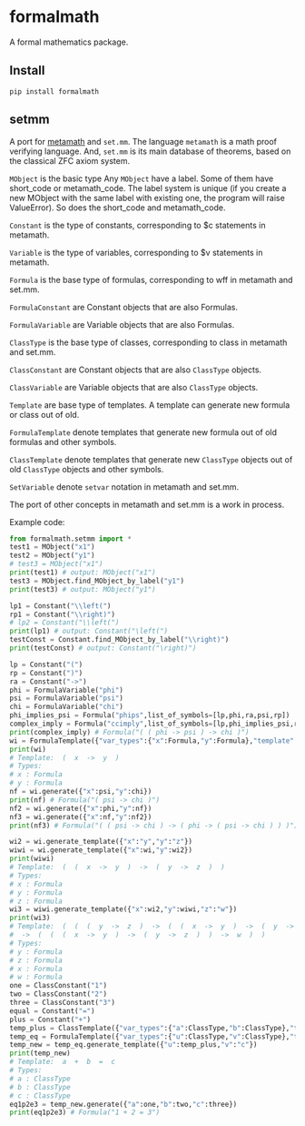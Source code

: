 # formalmath

A formal mathematics package.

## Install

```
pip install formalmath
```

## setmm

A port for [metamath](https://us.metamath.org) and `set.mm`. The language `metamath` is a math proof verifying language. And, `set.mm` is its main database of theorems, based on the classical ZFC axiom system.

`MObject` is the basic type Any `MObject` have a label. Some of them have short_code or metamath_code. The label system is unique (if you create a new MObject with the same label with existing one, the program will raise ValueError). So does the short_code and metamath_code.

 `Constant` is the type of constants, corresponding to $c statements in metamath.

`Variable` is the type of variables, corresponding to $v statements in metamath.

`Formula` is the base type of formulas, corresponding to wff in metamath and set.mm.

`FormulaConstant` are Constant objects that are also Formulas.

`FormulaVariable` are Variable objects that are also Formulas.

`ClassType` is the base type of classes, corresponding to class in metamath and set.mm.

`ClassConstant` are Constant objects that are also `ClassType` objects.

`ClassVariable` are Variable objects that are also `ClassType` objects.

`Template` are base type of templates. A template can generate new formula or class out of old.

`FormulaTemplate` denote templates that generate new formula out of old formulas and other symbols.

`ClassTemplate` denote templates that generate new `ClassType` objects out of old `ClassType` objects and other symbols.

`SetVariable` denote `setvar` notation in metamath and set.mm.

The port of other concepts in metamath and set.mm is a work in process.

Example code:

```python
from formalmath.setmm import *
test1 = MObject("x1")
test2 = MObject("y1")
# test3 = MObject("x1")
print(test1) # output: MObject("x1")
test3 = MObject.find_MObject_by_label("y1")
print(test3) # output: MObject("y1")

lp1 = Constant("\\left(")
rp1 = Constant("\\right)")
# lp2 = Constant("\\left(")
print(lp1) # output: Constant("\left(")
testConst = Constant.find_MObject_by_label("\\right)")
print(testConst) # output: Constant("\right)")

lp = Constant("(")
rp = Constant(")")
ra = Constant("->")
phi = FormulaVariable("phi")
psi = FormulaVariable("psi")
chi = FormulaVariable("chi")
phi_implies_psi = Formula("phips",list_of_symbols=[lp,phi,ra,psi,rp])
complex_imply = Formula("ccimply",list_of_symbols=[lp,phi_implies_psi,ra,chi,rp])
print(complex_imply) # Formula("( ( phi -> psi ) -> chi )")
wi = FormulaTemplate({"var_types":{"x":Formula,"y":Formula},"template":[lp,"x",ra,"y",rp]})
print(wi)
# Template:  (  x  ->  y  )
# Types:
# x : Formula
# y : Formula
nf = wi.generate({"x":psi,"y":chi})
print(nf) # Formula("( psi -> chi )")
nf2 = wi.generate({"x":phi,"y":nf})
nf3 = wi.generate({"x":nf,"y":nf2})
print(nf3) # Formula("( ( psi -> chi ) -> ( phi -> ( psi -> chi ) ) )")

wi2 = wi.generate_template({"x":"y","y":"z"})
wiwi = wi.generate_template({"x":wi,"y":wi2})
print(wiwi)
# Template:  (  (  x  ->  y  )  ->  (  y  ->  z  )  )
# Types:
# x : Formula
# y : Formula
# z : Formula
wi3 = wiwi.generate_template({"x":wi2,"y":wiwi,"z":"w"})
print(wi3)
# Template:  (  (  (  y  ->  z  )  ->  (  (  x  ->  y  )  ->  (  y  ->  z  )  )  ) 
#  ->  (  (  (  x  ->  y  )  ->  (  y  ->  z  )  )  ->  w  )  )
# Types:
# y : Formula
# z : Formula
# x : Formula
# w : Formula
one = ClassConstant("1")
two = ClassConstant("2")
three = ClassConstant("3")
equal = Constant("=")
plus = Constant("+")
temp_plus = ClassTemplate({"var_types":{"a":ClassType,"b":ClassType},"template":["a",plus,"b"]})
temp_eq = FormulaTemplate({"var_types":{"u":ClassType,"v":ClassType},"template":["u",equal,"v"]})
temp_new = temp_eq.generate_template({"u":temp_plus,"v":"c"})
print(temp_new)
# Template:  a  +  b  =  c
# Types:
# a : ClassType
# b : ClassType
# c : ClassType
eq1p2e3 = temp_new.generate({"a":one,"b":two,"c":three})
print(eq1p2e3) # Formula("1 + 2 = 3")
```


